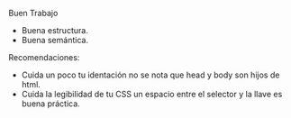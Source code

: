 Buen Trabajo

- Buena estructura.
- Buena semántica.

Recomendaciones:

- Cuida un poco tu identación no se nota que head y body son hijos de html.
- Cuida la legibilidad de tu CSS un espacio entre el selector y la llave es buena práctica.
